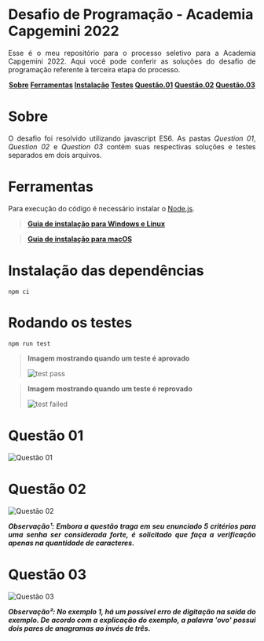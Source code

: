 # Desafio de Programação - Academia Capgemini 2022
<p align="justify">Esse é o meu repositório  para o processo seletivo para a Academia Capgemini 2022. Aqui você pode conferir as soluções do desafio de programação referente à terceira etapa do processo.</p>

<p align="center"><strong>
<a href="#Sobre">Sobre</a>
<a href="#Ferramentas">Ferramentas</a>
<a href="#Instalação das dependências">Instalação</a>
<a href="#Rodando os testes">Testes</a>
<a href="#Questão 01">Questão.01</a>
<a href="#Questão 02">Questão.02</a>
<a href="#Questão 03">Questão.03</a>
</strong></p>

# Sobre

<p align="justify">O desafio foi resolvido utilizando javascript ES6. As pastas <em>Question 01</em>, <em>Question 02</em> e <em>Question 03</em> contém suas respectivas soluções e testes separados em dois arquivos.</p>

# Ferramentas

<p align="justify">Para execução do código é necessário instalar o <a href="https://nodejs.org/en/download/" target="_blank">Node.js</a>.</p>

><a href="https://www.alura.com.br/artigos/instalando-nodejs-no-windows-e-linux?gclid=CjwKCAiA6seQBhAfEiwAvPqu10jBtBDctsz5VLGjQtm33AdVDIsVMZC5NZ6QP-o8RiLBS0ZJGRP0ZhoCQhoQAvD_BwE" target="_blank">**Guia de instalação para Windows e Linux**</a>

><a href="https://nodesource.com/blog/installing-nodejs-tutorial-mac-os-x/" target="_blank">**Guia de instalação para macOS**</a>


# Instalação das dependências

```
npm ci
```

# Rodando os testes

```
npm run test
```
><strong>Imagem mostrando quando um teste é aprovado</strong>
>
>![test pass](https://user-images.githubusercontent.com/99093499/154837820-d1de8c12-50b1-4c45-92ac-b96563f1e923.JPG)

><strong>Imagem mostrando quando um teste é reprovado</strong>
>
>![test failed](https://user-images.githubusercontent.com/99093499/154837832-99abeae0-c91c-48c0-8c3b-fcef39c86557.JPG)

# Questão 01

![Questão 01](https://user-images.githubusercontent.com/99093499/154835347-803b4aac-0aaf-42b7-ab55-7ae269bb2c69.JPG)

# Questão 02

![Questão 02](https://user-images.githubusercontent.com/99093499/154835358-d6a2af8c-9d4f-415e-a657-56edea729a35.JPG)

<p align="justify"><em><strong>Observação¹: Embora a questão traga em seu enunciado 5 critérios para uma senha ser considerada forte, é solicitado que faça a verificação apenas na quantidade de caracteres.</strong></em></p>

# Questão 03

![Questão 03](https://user-images.githubusercontent.com/99093499/154835364-06f53598-a35c-4151-ab7e-7adee2148699.JPG)

<p align="justify"><em><strong>Observação²: No exemplo 1, há um possível erro de digitação na saída do exemplo. De acordo com a explicação do exemplo, a palavra 'ovo' possui dois pares de anagramas ao invés de três. </strong></em></p>